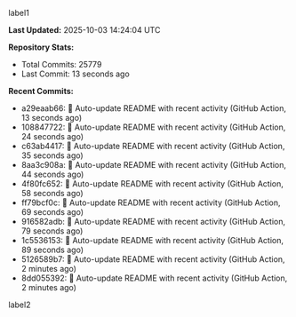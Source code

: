 
label1 
<!-- ACTIVITY_START -->
**Last Updated:** 2025-10-03 14:24:04 UTC

**Repository Stats:**
- Total Commits: 25779
- Last Commit: 13 seconds ago

**Recent Commits:**
- a29eaab66: 🤖 Auto-update README with recent activity (GitHub Action, 13 seconds ago)
- 108847722: 🤖 Auto-update README with recent activity (GitHub Action, 24 seconds ago)
- c63ab4417: 🤖 Auto-update README with recent activity (GitHub Action, 35 seconds ago)
- 8aa3c908a: 🤖 Auto-update README with recent activity (GitHub Action, 44 seconds ago)
- 4f80fc652: 🤖 Auto-update README with recent activity (GitHub Action, 58 seconds ago)
- ff79bcf0c: 🤖 Auto-update README with recent activity (GitHub Action, 69 seconds ago)
- 916582adb: 🤖 Auto-update README with recent activity (GitHub Action, 79 seconds ago)
- 1c5536153: 🤖 Auto-update README with recent activity (GitHub Action, 89 seconds ago)
- 5126589b7: 🤖 Auto-update README with recent activity (GitHub Action, 2 minutes ago)
- 8dd055392: 🤖 Auto-update README with recent activity (GitHub Action, 2 minutes ago)
<!-- ACTIVITY_END -->

label2

